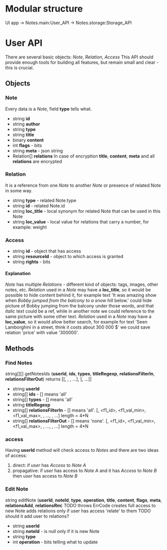 # Modular structure
UI app -> Notes.main:User_API -> Notes.storage:Storage_API

# User API
There are several basic objects: *Note*, *Relation*, *Access*
This API should provide enough tools for building all features, but remain small and clear - this is crucial.

## Objects
### Note
Every data is a *Note*, field **type** tells what.
* string **id**
* string **author**
* string **type**
* string **title**
* binary **content**
* int **flags** - bits <is content=binary utf8><is all data encrypted>
* string **meta** - json string
* Relation[] **relations**
In case of encryption **title**, **content**, **meta** and all **relations** are encrypted  

### Relation
It is a reference from one *Note* to another *Note* or presence of related Note in some way.
* string **type** - related Note.type
* string **id** - related Note.id
* string **loc_title** - local synonym for related Note that can be used in this Note
* string **loc_value** - local value for relations that carry a number, for example: weight

### Access
* string **id** - object that has access
* string **resourceId** - object to which access is granted
* string **rights** - bits <create access from><create access to><delete><write><relate><read>

#### Explanation
*Note* has multiple *Relations* - different kind of objects: tags, images, other notes, etc.
*Relation* used in a *Note* may have a **loc_title**, so it would be possible to hide content behind it, for example text 'It was amazing show when _Bobby jumped from the balcony to a snow hill_ below.' could hide picture of Bobby jumping from the balcony under those words, and that _italic_ text could be a ref, while in another note we could reference to the same picture with some other text.
*Relation* used in a *Note* may have a **loc_value**, so it would allow better search, for example for text 'Seen Lamborghini in a street, think it costs about 300 000 $' we could save relation 'price' with value '300000'.

## Methods

### Find Notes
string[][] getNotesIds (**userId**, **ids**, **types**, **titleRegexp**, **relationsFilterIn**, **relationsFilterOut**)
returns [[<type1>, <id1>, <id2>, ...], [<type2>, ...]]
* string **userId**
* string[] **ids** - [] means 'all'
* string[] **types** - [] means 'all'
* string **titleRegexp**
* string[] **relationsFilterIn** - [] means 'all'. [<type1>, <f1_id>, <f1_val_min>, <f1_val_max>, <f2>, ..., <type2>, ...] length = 4*N
* string[] **relationsFilterOut** - [] means 'none'. [<type1>, <f1_id>, <f1_val_min>, <f1_val_max>, <f2>, ..., <type2>, ...] length = 4*N
### access
Having **userId** method will check access to *Notes* and there are two ideas of access:
1. direct: if *user* has *Access* to *Note A*
2. propagative: if *user* has access to *Note A* and it has *Access* to *Note B* then *user* has access to *Note B*

### Edit Note
string editNote (**userId**, **noteId**, **type**, **operation**, **title**, **content**, **flags**, **meta**, **relationsAdd**, **relationsRm**)
TODO throws ErrCode
creates full access to new Note
adds relations only if user has access 'relate' to them
TODO should it add user to relations?
* string **userId**
* string **noteId** - is null only if it is new Note
* string **type**
* int **operation** - bits telling what to update <relations><meta><flags><content><title><delete>
* string **title**
* binary **content**
* int **flags**
* string **meta**
* string[] **relationsAdd** - [<type1>, <id1>, <loc_title1>, <loc_value1>, <type2>, ...] length = 4*N
* string[] **relationsRm** - [<type1>, <id1>, <type2>, ...] length = 2*N

### Get Access
int getAccess (**userId**, **idA**, **idB**)
returns bits <create access from><create access to><delete><write><read>
* string **userId**
* string **idA** - note with access
* string **idB** - resource note

### Edit Access
editAccess (**userId**, **idA**, **idB**, **rights**)
TODO throws ErrCode
User gives *Note A* access to *Note B*, only if user has access 'create access to' to *Note B* and 'create access from' to *Note A*
* string **userId**
* string **idA** - note with access
* string **idB** - resource note
* string **rights** - bits <create access from><create access to><delete><write><relate><read>

## Example scenarios
### Adding note with inline tags and a file
1. User
    1. writes title 'Dalmatin'
    2. writes text 'Seen a #dog in a #park today'
    3. loads a picture
    4. presses 'save'
2. App
    1. finds tags in text 'dog' and 'park'
    2. finds tag 'park' that is [parkTagId, 'park']
    ```
    getNotesIds(userId, [], ['tag'], 'park', [], [])
    or
    getNotesIds(userId, [], ['tag'], '^park$', [], [])
    ```
    3. creates tag
    ```
    dogTagId = editNote(
        userId,
        null,
        'tag',
        111110,
        'dog',
        <binary dog text>,
        10,
        dogTagMeta,
        [],
        []
    )
    ```
    4. creates image
    ```
    dogImageId = editNote(
        userId,
        null,
        'image',
        111110,
        dogImageTitle,
        <binary image content>,
        00,
        dogImageMeta,
        [],
        []
    )
    ```
    5. creates note with relations
    ```
    dogNoteId = editNote(
        userId,
        null,
        'note',
        111110,
        'Dalmatin',
        <binary note text>,
        10,
        newNoteMeta,
        ['tag', dogTagId, 'dog', null, 'tag', parkTagId, 'park', null],
        []
    )
    ```

### Renaming a tag
When user renames tag 'dog' to 'dogs' in list of tags record [dogTagId, 'dog'] changes to [dogTagId, 'dogs']. It allows existing inline tags remain same and be used more times in a note where they are already present. In notes without tag 'dog' user now will be able to use tag 'dogs'.

## Questions
Author - set on create
Access rights - *Access*
C++ compatible API -
Full text search -

# Storage API
